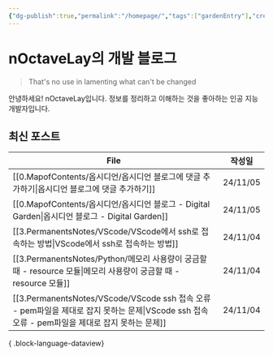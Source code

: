 ```yaml
---
{"dg-publish":true,"permalink":"/homepage/","tags":["gardenEntry"],"created":"2024-10-21T16:02:52.622+09:00","updated":"2024-10-29T02:34:45.354+09:00"}
---
```


# nOctaveLay의 개발 블로그

>That's no use in lamenting what can't be changed

안녕하세요! nOctaveLay입니다.
정보를 정리하고 이해하는 것을 좋아하는 인공 지능 개발자입니다.

## 최신 포스트
| File                                                                                                             | 작성일      |
| ---------------------------------------------------------------------------------------------------------------- | -------- |
| [[0.MapofContents/옵시디언/옵시디언 블로그에 댓글 추가하기\|옵시디언 블로그에 댓글 추가하기]]                                                 | 24/11/05 |
| [[0.MapofContents/옵시디언/옵시디언 블로그 - Digital Garden\|옵시디언 블로그 - Digital Garden]]                                 | 24/11/05 |
| [[3.PermanentsNotes/VScode/VScode에서 ssh로 접속하는 방법\|VScode에서 ssh로 접속하는 방법]]                                     | 24/11/04 |
| [[3.PermanentsNotes/Python/메모리 사용량이 궁금할 때 - resource 모듈\|메모리 사용량이 궁금할 때 - resource 모듈]]                       | 24/11/04 |
| [[3.PermanentsNotes/VScode/VScode ssh 접속 오류 - pem파일을 제대로 잡지 못하는 문제\|VScode ssh 접속 오류 - pem파일을 제대로 잡지 못하는 문제]] | 24/11/04 |

{ .block-language-dataview}

